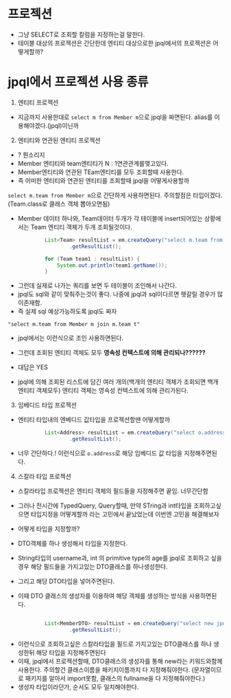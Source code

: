 # 프로젝션

- 그냥 SELECT로 조회할 칼럼을 지정하는걸 말한다.
- 테이블 대상의 프로젝션은 간단한데 엔티티 대상으로한 jpql에서의 프로젝션은 어떻게할까?

# jpql에서 프로젝션 사용 종류

1. 엔티티 프로젝션

- 지금까지 사용한대로
  `select m from Member m`으로 jpql을 짜면된다.
  alias를 이용해야겠다.(jpql)이닌까

2. 엔티티와 연관된 엔티티 프로젝션

- ? 뭔소리지
- Member 엔티티와 team엔티티가 N : 1연관관계를맺고있다.
- Member엔티티와 연관된 TEam엔티티를 모두 조회할때 사용한다.
- 즉 어떠한 엔티티와 연관된 엔티티를 조회할때 jpql을 어떻게사용할까

`select m.team from Member m`으로 간단하게 사용하면된다.
주의할점은 타입이겠다.(Team.class로 클래스 객체 뽑아오면됨)

- Member 데이터 하나와, Team데이터 두개가 각 테이블에 insert되어있는 상황에서는 Team 엔티티 객체가 두개 조회될것이다.

```java
            List<Team> resultList = em.createQuery("select m.team from Member m", Team.class)
                    .getResultList();

            for (Team team1 : resultList) {
                System.out.println(team1.getName());
            }
```

- 그런데 실제로 나가는 쿼리를 보면 두 테이블이 조인해서 나간다.
- jpql도 sql와 같이 맞춰주는것이 좋다. 나중에 jpql과 sql이다르면 헷갈릴 경우가 많이존재함.
- 즉 실제 sql 예상가능하도록 jpql도 짜자

`"select m.team from Member m join m.team t"`

- jpql에서는 이런식으로 조인 사용하면된다.

- 그런데 조회된 엔티티 객체도 모두 **영속성 컨텍스트에 의해 관리되나??????**

- 대답은 YES

- jpql에 의해 조회된 리스트에 담긴 여러 개의(백개의 엔티티 객체가 조회되면 백개 엔티티 객체모두) 엔티티 객체는 영속성 컨텍스트에 의해 관리가된다.

3. 임베디드 타입 프로젝션

- 엔티티 타입내의 엔베디드 값타입을 프로젝션할땐 어떻게할까

```java
            List<Address> resultList = em.createQuery("select o.address from Order o", Address.class)
                    .getResultList();
```

- 너무 간단하다.! 이런식으로 `o.address`로 해당 임베디드 값 타입을 지정해주면된다.

4. 스칼라 타입 프로젝션

- 스칼라타입 프로젝션은 엔티티 객체의 필드들을 지정해주면 끝임. 너무간단함

- 그러나 전시간에 TypedQuery, Query할때, 만약 STring과 int타입을 조회하고싶으면 타입지정을 어떻게할까 라는 고민에서 끝났었는데 이번엔 고민을 해결해보자
- 어떻게 타입을 지정할까?
- DTO객체를 하나 생성해서 타입을 지정한다.

- String타입의 username과, int 의 primitive type의 age를 jpql로 조회하고 싶을경우 해당 필드들을 가지고있는 DTO클래스를 하나생성한다.
- 그리고 해당 DTO타입을 넣어주면된다.
- 이때 DTO 클래스의 생성자를 이용하여 해당 객체를 생성하는 방식을 사용하면된다.

```java

            List<MemberDTO> resultList = em.createQuery("select new jpql.MemberDTO(m.username, m.age) from Member m", MemberDTO.class)
                    .getResultList();

```

- 이런식으로 조회하고싶은 스칼라타입을 필드로 가지고있는 DTO클래스를 하나 생성한뒤 해당 타입을 지정해주면된다
- 이때, jpql에서 프로젝션할때, DTO클래스의 생성자를 통해 new라는 키워드와함께 사용한다. 주의할건 클래스이름을 패키지이름까지 다 지정해줘야한다.
  (문자열이므로 패키지를 알아서 import못함, 클래스의 fullname을 다 지정해줘야한다.)
- 생성자 타입이라던가, 순서도 모두 일치해야한다.
